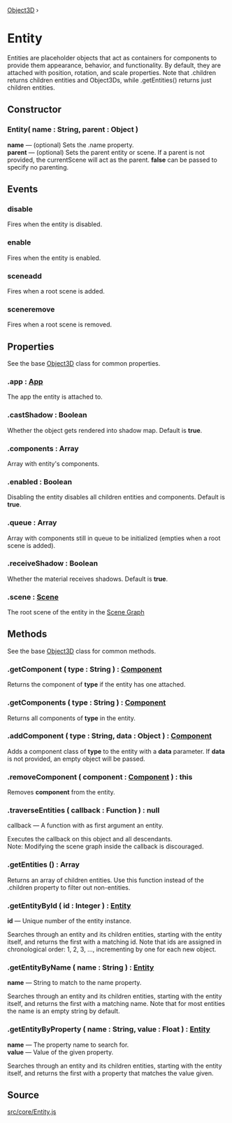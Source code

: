 [Object3D](https://threejs.org/docs/#api/en/core/Object3D) ›

# Entity
Entities are placeholder objects that act as containers for components to provide them appearance, behavior, and functionality. By default, they are attached with position, rotation, and scale properties. Note that .children returns children entities and Object3Ds, while .getEntities() returns just children entities.

## Constructor

### Entity( name : <span class="param">String</span>, parent : <span class="param">Object</span> )
**name** — (optional) Sets the .name property.<br>
**parent** — (optional) Sets the parent entity or scene. If a parent is not provided, the currentScene will act as the parent. **false** can be passed to specify no parenting.

## Events

### disable
Fires when the entity is disabled.

### enable
Fires when the entity is enabled.

### sceneadd
Fires when a root scene is added.

### sceneremove
Fires when a root scene is removed.

## Properties

See the base [Object3D](https://threejs.org/docs/#api/en/core/Object3D) class for common properties.

### .<a>app</a> : <span class="param">[App](api/core/App)</span>
The app the entity is attached to.

### .<a>castShadow</a> : <span class="param">Boolean</span>
Whether the object gets rendered into shadow map. Default is **true**.

### .<a>components</a> : <span class="param">Array</span>
Array with entity's components.

### .<a>enabled</a> : <span class="param">Boolean</span>
Disabling the entity disables all children entities and components. Default is **true**.

### .<a>queue</a> : <span class="param">Array</span>
Array with components still in queue to be initialized (empties when a root scene is added).

### .<a>receiveShadow</a> : <span class="param">Boolean</span>
Whether the material receives shadows. Default is **true**.

### .<a>scene</a> : <span class="param">[Scene](api/core/Scene)</span>
The root scene of the entity in the [Scene Graph](https://en.wikipedia.org/wiki/Scene_graph)

## Methods

See the base [Object3D](https://threejs.org/docs/#api/en/core/Object3D) class for common methods.

### .<a>getComponent</a> ( type : <span class="param">String</span> ) : <span class="param">[Component](api/core/Component)</span>
Returns the component of **type** if the entity has one attached.

### .<a>getComponents</a> ( type : <span class="param">String</span> ) : <span class="param">[Component](api/core/Component)</span>
Returns all components of **type** in the entity.

### .<a>addComponent</a> ( type : <span class="param">String</span>, data : <span class="param">Object</span> ) : <span class="param">[Component](api/core/Component)</span>
Adds a component class of **type** to the entity with a **data** parameter. If **data** is not provided, an empty object will be passed.

### .<a>removeComponent</a> ( component : <span class="param">[Component](api/core/Component)</span> ) : <span class="param">this</span>
Removes **component** from the entity.

### .<a>traverseEntities</a> ( callback : <span class="param">Function</span> ) : <span class="param">null</span>
callback — A function with as first argument an entity.

Executes the callback on this object and all descendants.<br>
Note: Modifying the scene graph inside the callback is discouraged.

### .<a>getEntities</a> () : <span class="param">Array</span>
Returns an array of children entities. Use this function instead of the .children property to filter out non-entities.

### .<a>getEntityById</a> ( id : <span class="param">Integer</span> ) : <span class="param">[Entity](api/core/Entity)</span>
**id** — Unique number of the entity instance.

Searches through an entity and its children entities, starting with the entity itself, and returns the first with a matching id.
Note that ids are assigned in chronological order: 1, 2, 3, ..., incrementing by one for each new object.

### .<a>getEntityByName</a> ( name : <span class="param">String</span> ) : <span class="param">[Entity](api/core/Entity)</span>
**name** — String to match to the name property.

Searches through an entity and its children entities, starting with the entity itself, and returns the first with a matching name.
Note that for most entities the name is an empty string by default.

### .<a>getEntityByProperty</a> ( name : <span class="param">String</span>, value : <span class="param">Float</span> ) : <span class="param">[Entity](api/core/Entity)</span>
**name** — The property name to search for.<br>
**value** — Value of the given property.

Searches through an entity and its children entities, starting with the entity itself, and returns the first with a property that matches the value given.

## Source
[src/core/Entity.js](https://github.com/Cloud9c/taro/blob/master/src/core/Entity.js)